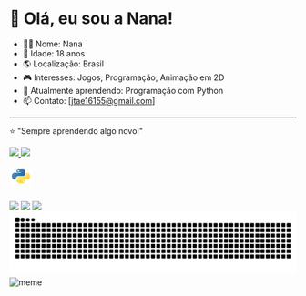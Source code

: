 # 👋 Olá, eu sou a Nana!

- 🧑‍💻 Nome: Nana  
- 🎂 Idade: 18 anos  
- 🌎 Localização: Brasil  
- 🎮 Interesses: Jogos, Programação, Animação em 2D  
- 🚀 Atualmente aprendendo: Programação com Python 
- 📫 Contato: [jtae16155@gmail.com]

---
⭐️ "Sempre aprendendo algo novo!"


<!--Stats-->
<div style="display: inline">
   <a href="https://github.com/nan17gay">
   <div style="display: inline_block">
      <img height="180em" src="https://github-readme-stats.vercel.app/api?username=nan17gay&show_icons=true&include_all_commits=true&count_private=true&bg_color=151515&border_color=00688b&title_color=d7d8c0&text_color=d1c89a&icon_color=5aa2c9"/>
      <img height="180em" src="https://github-readme-stats.vercel.app/api/top-langs/?username=nan17gay&layout=compact&langs_count=7&bg_color=151515&border_color=00688b&title_color=d7d8c0&text_color=d5e5e4&icon_color=5aa2c9"/>
   </div>
</div>

<!--languages-->
<div style="display: inline_block"><br>
  <img align="center" alt="nan17gay-python" height="30" width="40" src="https://raw.githubusercontent.com/devicons/devicon/master/icons/python/python-original.svg">

</div>

  ##

<!--social media-->
<div>
  <a href="https://instagram.com/nana.oli_" target="_blank"><img src="https://img.shields.io/badge/-Instagram-%23E4405F?style=for-the-badge&logo=instagram&logoColor=white" target="_blank"></a>
 <a href="https://discord.gg/nerd.gay_" target="_blank"><img src="https://img.shields.io/badge/Discord-7289DA?style=for-the-badge&logo=discord&logoColor=white" target="_blank"></a>
  <a href = "mailto:jtae16155@gmail.com"><img src="https://img.shields.io/badge/-Gmail-%23333?style=for-the-badge&logo=gmail&logoColor=white" target="_blank"></a>
 
<picture>
  <source media="(prefers-color-scheme: dark)" srcset="https://raw.githubusercontent.com/nan17gay/nan17gay/output/github-contribution-grid-snake-dark.svg">
  <source media="(prefers-color-scheme: light)" srcset="https://raw.githubusercontent.com/nan17gay/nan17gay/output/github-contribution-grid-snake.svg">
  <img alt="github contribution grid snake animation" src="https://raw.githubusercontent.com/nan17gay/nan17gay/output/github-contribution-grid-snake.svg">
</picture>

<!--image gif-->
<div>
<img align="center" alt="meme" src="https://media0.giphy.com/media/v1.Y2lkPTc5MGI3NjExMGlzOGR3aXd0ejkydDkwNTI2MG9mdjgwNm16cHV6Nndndmx6dTM5MiZlcD12MV9pbnRlcm5hbF9naWZfYnlfaWQmY3Q9Zw/tHIRLHtNwxpjIFqPdV/giphy.gif"> 
</div>
